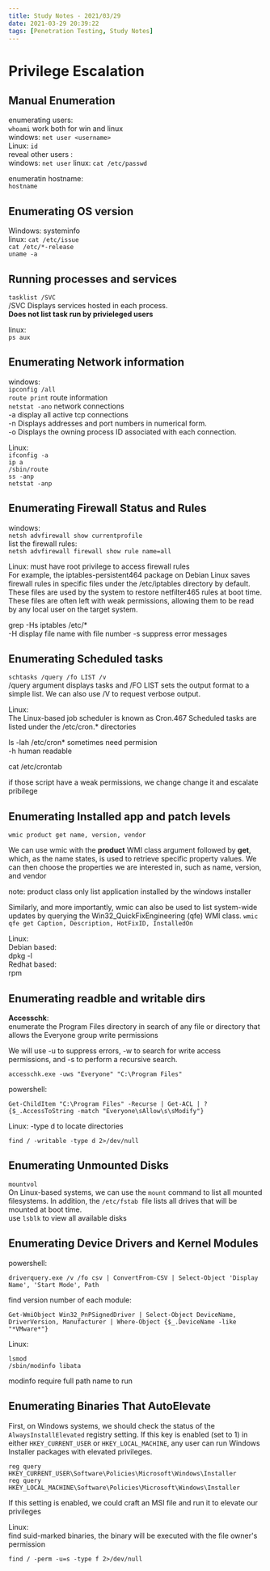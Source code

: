 ```yaml
---
title: Study Notes - 2021/03/29
date: 2021-03-29 20:39:22
tags: [Penetration Testing, Study Notes]
---
```


# Privilege Escalation 

## Manual Enumeration
enumerating users:  
`whoami` work both for win and linux  
windows: `net user <username>`  
Linux: `id`  
reveal other users :  
windows: `net user` 
linux: `cat /etc/passwd`  

enumeratin hostname:  
`hostname`  

## Enumerating OS version 
Windows: systeminfo  
linux: `cat /etc/issue`  
`cat /etc/*-release`  
`uname -a`  

## Running processes and services
`tasklist /SVC`  
/SVC                    Displays services hosted in each process.  
**Does not list task run by privieleged users**  

linux:  
`ps aux`  

## Enumerating Network information  
windows:  
`ipconfig /all`  
`route print`  route information  
`netstat -ano`  network connections  
-a display all active tcp connections  
-n            Displays addresses and port numbers in numerical form.  
-o            Displays the owning process ID associated with each connection.  

Linux:  
`ifconfig -a`  
`ip a`  
`/sbin/route`  
`ss -anp`  
`netstat -anp`  


## Enumerating Firewall Status and Rules  
windows:  
`netsh advfirewall show currentprofile`  
list the firewall rules:  
`netsh advfirewall firewall show rule name=all`  

Linux: must have root privilege to access firewall rules  
For example, the iptables-persistent464 package on Debian Linux saves firewall rules in specific
files under the /etc/iptables directory by default. These files are used by the system to restore
netfilter465 rules at boot time. These files are often left with weak permissions, allowing them to
be read by any local user on the target system.  

grep -Hs iptables /etc/*  
-H display file name with file number 
-s suppress error messages 


## Enumerating Scheduled tasks  
`schtasks /query /fo LIST /v`  
/query argument displays tasks and /FO LIST sets the output format to a simple list. We can also use /V to request verbose output.


Linux:  
The Linux-based job scheduler is known as Cron.467 Scheduled tasks are listed under the /etc/cron.* directories 

ls -lah /etc/cron*  sometimes need permision  
-h human readable  

cat /etc/crontab  


if those script have a weak permissions, we change change it and escalate pribilege  
## Enumerating Installed app and patch levels  
`wmic product get name, version, vendor`  

We can use wmic with the **product** WMI class argument followed by **get**, which, as the name states, is used to retrieve specific property values. We can then choose the properties we are interested in, such as name, version, and vendor  

note: product class only list application installed by the windows installer  

Similarly, and more importantly, wmic can also be used to list system-wide updates by querying the Win32_QuickFixEngineering (qfe) WMI class.
`wmic qfe get Caption, Description, HotFixID, InstalledOn`  

Linux:  
Debian based:  
dpkg -l  
Redhat based:  
rpm  


## Enumerating readble and writable dirs 
**Accesschk**:  
enumerate the Program Files directory in search of any file or directory that allows the Everyone group write permissions  

We will use -u to suppress errors, -w to search for write access permissions, and -s to perform a recursive search.
```
accesschk.exe -uws "Everyone" "C:\Program Files"
```
powershell:  
```
Get-ChildItem "C:\Program Files" -Recurse | Get-ACL | ?{$_.AccessToString -match "Everyone\sAllow\s\sModify"}
```

Linux:  -type d to locate directories
```
find / -writable -type d 2>/dev/null  
```


## Enumerating Unmounted Disks
`mountvol`  
On Linux-based systems, we can use the `mount` command to list all mounted filesystems. In addition, the `/etc/fstab `file lists all drives that will be mounted at boot time.  
use `lsblk` to view all available disks  

## Enumerating Device Drivers and Kernel Modules 
powershell: 
```
driverquery.exe /v /fo csv | ConvertFrom-CSV | Select-Object 'Display Name', 'Start Mode', Path
```

find version number of each module: 
```
Get-WmiObject Win32_PnPSignedDriver | Select-Object DeviceName, DriverVersion, Manufacturer | Where-Object {$_.DeviceName -like "*VMware*"}
```

Linux:
```
lsmod
/sbin/modinfo libata  
```
modinfo require full path name to run  

## Enumerating Binaries That AutoElevate 
First, on Windows systems, we should check the status of the `AlwaysInstallElevated` registry setting. If this key is enabled (set to 1) in either `HKEY_CURRENT_USER` or `HKEY_LOCAL_MACHINE`, any user can run Windows Installer packages with elevated privileges.

```
reg query HKEY_CURRENT_USER\Software\Policies\Microsoft\Windows\Installer
reg query HKEY_LOCAL_MACHINE\Software\Policies\Microsoft\Windows\Installer
```

If this setting is enabled, we could craft an MSI file and run it to elevate our privileges

Linux:  
find suid-marked binaries, the binary will be executed with the file owner's permission
```
find / -perm -u=s -type f 2>/dev/null
```

